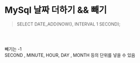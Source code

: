 
# MySql 날짜 더하기 && 빼기 


> SELECT DATE_ADD(NOW(), INTERVAL 1 SECOND);

<br><br>

빼기는 -1 <br>
SECOND , MINUTE, HOUR, DAY , MONTH 등의 단위를 넣을 수 있음
